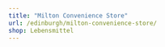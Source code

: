 ```yaml
---
title: "Milton Convenience Store"
url: /edinburgh/milton-convenience-store/
shop: Lebensmittel
---
```

